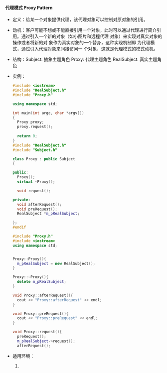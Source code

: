 #### 代理模式 Proxy Pattern

* 定义：给某一个对象提供代理，该代理对象可以控制对原对象的引用。

* 动机：客户可能不想或不能直接引用一个对象，此时可以通过代理进行简介引用。通过引入一个新的对象（如小图片和远程代理 对象）来实现对真实对象的操作或者将新的对 象作为真实对象的一个替身，这种实现机制即 为代理模式，通过引入代理对象来间接访问一 个对象，这就是代理模式的模式动机。

* 结构：Subject: 抽象主题角色  Proxy: 代理主题角色  RealSubject: 真实主题角色

* 实例：

  ```C++
  #include <iostream>
  #include "RealSubject.h"
  #include "Proxy.h"
  
  using namespace std;
  
  int main(int argc, char *argv[])
  {
  	Proxy proxy;
  	proxy.request();
  	
  	return 0;
  }
  #include "RealSubject.h"
  #include "Subject.h"
  
  class Proxy : public Subject
  {
  
  public:
  	Proxy();
  	virtual ~Proxy();
  
  	void request();
  
  private:
  	void afterRequest();
  	void preRequest();	
  	RealSubject *m_pRealSubject;
  
  };
  #endif 
  
  #include "Proxy.h"
  #include <iostream>
  using namespace std;
  
  
  Proxy::Proxy(){ 
  	m_pRealSubject = new RealSubject();
  }
  
  Proxy::~Proxy(){
  	delete m_pRealSubject;
  }
  
  void Proxy::afterRequest(){
  	cout << "Proxy::afterRequest" << endl;
  }
  
  void Proxy::preRequest(){
  	cout << "Proxy::preRequest" << endl;
  }
  
  void Proxy::request(){
  	preRequest();
  	m_pRealSubject->request();
  	afterRequest();
  ```

* 适用环境：

  1. 